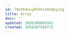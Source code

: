 ```yaml
---
id: 7det64euy0h5te19z0py3zg
title: Array
desc: ''
updated: 1656308089161
created: 1656307950715
---
```


